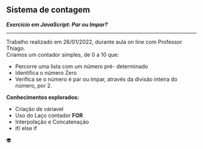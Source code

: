 ## Sistema de contagem ##

**_Exercício em JavaScript: Par ou Impar?_**
***
Trabalho realizado em 26/01/2022, durante aula on line com Professor Thiago. <br>
Criamos um contador simples, de 0 a 10 que:<br>
 - Percorre uma lista com um número pré- determinado 
 - Identifica o número Zero <br>
 - Verifica se o número é par ou ímpar, através da divisão inteira do número, por 2. <br>

**Conhecimentos explorados:**
- Criação de váriavel <br>
- Uso do Laço contador **FOR** <br>
- Interpolação e Concatenação <br>
- if/ else if <br>
 
:alien:
